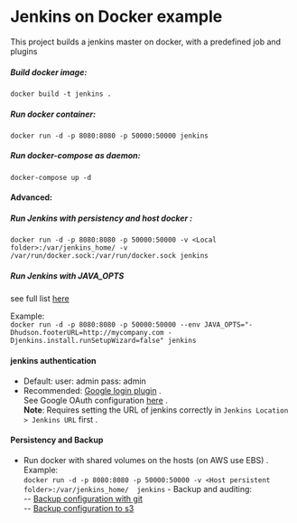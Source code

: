 # Jenkins on Docker example    
 This project builds a jenkins master on docker, with a predefined job and plugins     
 ##### Build docker image:       
`docker build -t jenkins .`     
      
#####  Run docker container:      
 `docker run -d -p 8080:8080 -p 50000:50000 jenkins` 

 #####  Run docker-compose as daemon:  
 `docker-compose up -d`
 
 #### Advanced:     
##### Run Jenkins with **persistency** and **host docker** :  
 `docker run -d -p 8080:8080 -p 50000:50000 -v <Local folder>:/var/jenkins_home/ -v /var/run/docker.sock:/var/run/docker.sock jenkins`    
   
 ##### Run Jenkins with **JAVA_OPTS**   
 see full list  [here](https://wiki.jenkins.io/display/JENKINS/Features+controlled+by+system+properties)    
   
 Example:      
 `docker run -d -p 8080:8080 -p 50000:50000 --env JAVA_OPTS="-Dhudson.footerURL=http://mycompany.com -Djenkins.install.runSetupWizard=false" jenkins`   
  
#### jenkins authentication    
   
- Default:  user: admin pass: admin  
 - Recommended: [Google login plugin](https://plugins.jenkins.io/google-login) .   
 See Google OAuth configuration  [here](https://github.com/jenkinsci/google-login-plugin/blob/master/README.md) .   
 **Note**: Requires setting the URL of jenkins correctly in `Jenkins Location > Jenkins URL` first .   
  
#### Persistency and Backup  
- Run docker with shared volumes on the hosts (on AWS use EBS) .   
Example:    
`docker run -d -p 8080:8080 -p 50000:50000 -v <Host persistent folder>:/var/jenkins_home/  jenkins` - Backup and auditing:    
 -- [Backup configuration with git](https://plugins.jenkins.io/scm-sync-configuration)    
 -- [Backup configuration to s3]([https://plugins.jenkins.io/s3](https://plugins.jenkins.io/s3))
